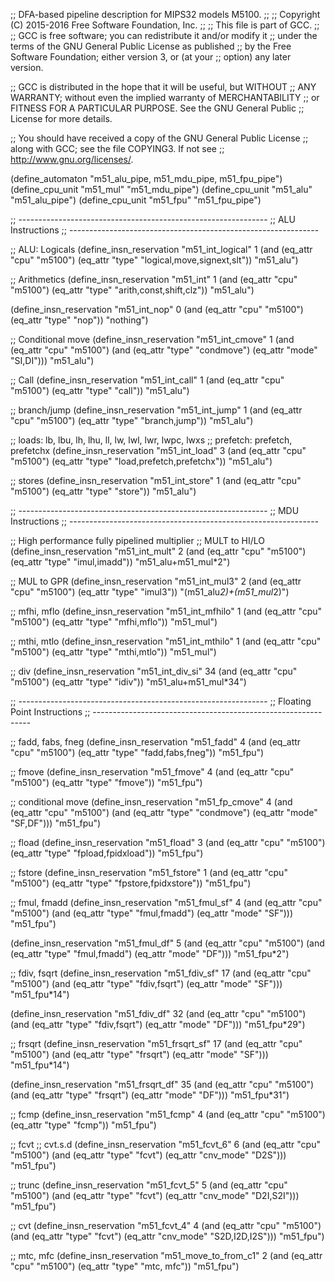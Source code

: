 ;; DFA-based pipeline description for MIPS32 models M5100.
;;
;; Copyright (C) 2015-2016 Free Software Foundation, Inc.
;;
;; This file is part of GCC.
;;
;; GCC is free software; you can redistribute it and/or modify it
;; under the terms of the GNU General Public License as published
;; by the Free Software Foundation; either version 3, or (at your
;; option) any later version.

;; GCC is distributed in the hope that it will be useful, but WITHOUT
;; ANY WARRANTY; without even the implied warranty of MERCHANTABILITY
;; or FITNESS FOR A PARTICULAR PURPOSE.  See the GNU General Public
;; License for more details.

;; You should have received a copy of the GNU General Public License
;; along with GCC; see the file COPYING3.  If not see
;; <http://www.gnu.org/licenses/>.

(define_automaton "m51_alu_pipe, m51_mdu_pipe, m51_fpu_pipe")
(define_cpu_unit "m51_mul" "m51_mdu_pipe")
(define_cpu_unit "m51_alu" "m51_alu_pipe")
(define_cpu_unit "m51_fpu" "m51_fpu_pipe")

;; --------------------------------------------------------------
;; ALU Instructions
;; --------------------------------------------------------------

;; ALU: Logicals
(define_insn_reservation "m51_int_logical" 1
  (and (eq_attr "cpu" "m5100")
       (eq_attr "type" "logical,move,signext,slt"))
  "m51_alu")

;; Arithmetics
(define_insn_reservation "m51_int" 1
  (and (eq_attr "cpu" "m5100")
       (eq_attr "type" "arith,const,shift,clz"))
  "m51_alu")

(define_insn_reservation "m51_int_nop" 0
  (and (eq_attr "cpu" "m5100")
       (eq_attr "type" "nop"))
  "nothing")

;; Conditional move
(define_insn_reservation "m51_int_cmove" 1
  (and (eq_attr "cpu" "m5100")
       (and (eq_attr "type" "condmove")
	    (eq_attr "mode" "SI,DI")))
  "m51_alu")

;; Call
(define_insn_reservation "m51_int_call" 1
  (and (eq_attr "cpu" "m5100")
       (eq_attr "type" "call"))
  "m51_alu")

;; branch/jump
(define_insn_reservation "m51_int_jump" 1
  (and (eq_attr "cpu" "m5100")
       (eq_attr "type" "branch,jump"))
  "m51_alu")

;; loads: lb, lbu, lh, lhu, ll, lw, lwl, lwr, lwpc, lwxs
;; prefetch: prefetch, prefetchx
(define_insn_reservation "m51_int_load" 3
  (and (eq_attr "cpu" "m5100")
       (eq_attr "type" "load,prefetch,prefetchx"))
  "m51_alu")

;; stores
(define_insn_reservation "m51_int_store" 1
  (and (eq_attr "cpu" "m5100")
       (eq_attr "type" "store"))
  "m51_alu")

;; --------------------------------------------------------------
;; MDU Instructions
;; --------------------------------------------------------------

;; High performance fully pipelined multiplier
;; MULT to HI/LO
(define_insn_reservation "m51_int_mult" 2
  (and (eq_attr "cpu" "m5100")
       (eq_attr "type" "imul,imadd"))
  "m51_alu+m51_mul*2")

;; MUL to GPR
(define_insn_reservation "m51_int_mul3" 2
  (and (eq_attr "cpu" "m5100")
       (eq_attr "type" "imul3"))
  "(m51_alu*2)+(m51_mul*2)")

;; mfhi, mflo
(define_insn_reservation "m51_int_mfhilo" 1
  (and (eq_attr "cpu" "m5100")
       (eq_attr "type" "mfhi,mflo"))
  "m51_mul")

;; mthi, mtlo
(define_insn_reservation "m51_int_mthilo" 1
  (and (eq_attr "cpu" "m5100")
       (eq_attr "type" "mthi,mtlo"))
  "m51_mul")

;; div
(define_insn_reservation "m51_int_div_si" 34
  (and (eq_attr "cpu" "m5100")
       (eq_attr "type" "idiv"))
  "m51_alu+m51_mul*34")

;; --------------------------------------------------------------
;; Floating Point Instructions
;; --------------------------------------------------------------

;; fadd, fabs, fneg
(define_insn_reservation "m51_fadd" 4
  (and (eq_attr "cpu" "m5100")
       (eq_attr "type" "fadd,fabs,fneg"))
  "m51_fpu")

;; fmove
(define_insn_reservation "m51_fmove" 4
  (and (eq_attr "cpu" "m5100")
       (eq_attr "type" "fmove"))
  "m51_fpu")

;; conditional move
(define_insn_reservation "m51_fp_cmove" 4
  (and (eq_attr "cpu" "m5100")
       (and (eq_attr "type" "condmove")
	    (eq_attr "mode" "SF,DF")))
  "m51_fpu")

;; fload
(define_insn_reservation "m51_fload" 3
  (and (eq_attr "cpu" "m5100")
       (eq_attr "type" "fpload,fpidxload"))
  "m51_fpu")

;; fstore
(define_insn_reservation "m51_fstore" 1
  (and (eq_attr "cpu" "m5100")
       (eq_attr "type" "fpstore,fpidxstore"))
  "m51_fpu")

;; fmul, fmadd
(define_insn_reservation "m51_fmul_sf" 4
  (and (eq_attr "cpu" "m5100")
       (and (eq_attr "type" "fmul,fmadd")
	    (eq_attr "mode" "SF")))
  "m51_fpu")

(define_insn_reservation "m51_fmul_df" 5
  (and (eq_attr "cpu" "m5100")
       (and (eq_attr "type" "fmul,fmadd")
	    (eq_attr "mode" "DF")))
  "m51_fpu*2")

;; fdiv, fsqrt
(define_insn_reservation "m51_fdiv_sf" 17
  (and (eq_attr "cpu" "m5100")
       (and (eq_attr "type" "fdiv,fsqrt")
	    (eq_attr "mode" "SF")))
  "m51_fpu*14")

(define_insn_reservation "m51_fdiv_df" 32
  (and (eq_attr "cpu" "m5100")
       (and (eq_attr "type" "fdiv,fsqrt")
	    (eq_attr "mode" "DF")))
  "m51_fpu*29")

;; frsqrt
(define_insn_reservation "m51_frsqrt_sf" 17
  (and (eq_attr "cpu" "m5100")
       (and (eq_attr "type" "frsqrt")
	    (eq_attr "mode" "SF")))
  "m51_fpu*14")

(define_insn_reservation "m51_frsqrt_df" 35
  (and (eq_attr "cpu" "m5100")
       (and (eq_attr "type" "frsqrt")
	    (eq_attr "mode" "DF")))
  "m51_fpu*31")

;; fcmp
(define_insn_reservation "m51_fcmp" 4
  (and (eq_attr "cpu" "m5100")
       (eq_attr "type" "fcmp"))
  "m51_fpu")

;; fcvt
;; cvt.s.d
(define_insn_reservation "m51_fcvt_6" 6
  (and (eq_attr "cpu" "m5100")
       (and (eq_attr "type" "fcvt")
	    (eq_attr "cnv_mode" "D2S")))
  "m51_fpu")

;; trunc
(define_insn_reservation "m51_fcvt_5" 5
  (and (eq_attr "cpu" "m5100")
       (and (eq_attr "type" "fcvt")
	    (eq_attr "cnv_mode" "D2I,S2I")))
  "m51_fpu")

;; cvt
(define_insn_reservation "m51_fcvt_4" 4
  (and (eq_attr "cpu" "m5100")
       (and (eq_attr "type" "fcvt")
	    (eq_attr "cnv_mode" "S2D,I2D,I2S")))
  "m51_fpu")

;; mtc, mfc
(define_insn_reservation "m51_move_to_from_c1" 2
  (and (eq_attr "cpu" "m5100")
       (eq_attr "type" "mtc, mfc"))
  "m51_fpu")
